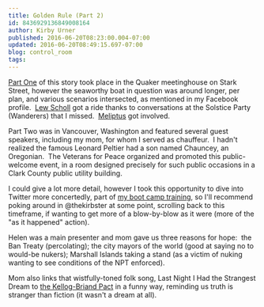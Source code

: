 ```yaml
---
title: Golden Rule (Part 2)
id: 8436929136849008164
author: Kirby Urner
published: 2016-06-20T08:23:00.004-07:00
updated: 2016-06-20T08:49:15.697-07:00
blog: control_room
tags: 
---
```


[](https://www.flickr.com/photos/kirbyurner/27662578702/in/dateposted-public/)

[Part One](http://worldgame.blogspot.com/2016/06/golden-rule.html) of this story took place in the Quaker meetinghouse on Stark Street, however the seaworthy boat in question was around longer, per plan, and various scenarios intersected, as mentioned in my Facebook profile.  [Lew Scholl](http://worldgame.blogspot.com/2011/01/wanderers-20110126.html) got a ride thanks to conversations at the Solstice Party (Wanderers) that I missed.  [Meliptus](http://mybizmo.blogspot.com/2012/05/memorial-day.html) got involved.

Part Two was in Vancouver, Washington and featured several guest speakers, including my mom, for whom I served as chauffeur.  I hadn't realized the famous Leonard Peltier had a son named Chauncey, an Oregonian.  The Veterans for Peace organized and promoted this public-welcome event, in a room designed precisely for such public occasions in a Clark County public utility building.

I could give a lot more detail, however I took this opportunity to dive into Twitter more concertedly, part of [my boot camp training](http://controlroom.blogspot.com/2016/03/boot-camp-continues.html), so I'll recommend poking around in @thekirbster at some point, scrolling back to this timeframe, if wanting to get more of a blow-by-blow as it were (more of the "as it happened" action).

Helen was a main presenter and mom gave us three reasons for hope:  the Ban Treaty (percolating); the city mayors of the world (good at saying no to would-be nukers); Marshall Islands taking a stand (as a victim of nuking wanting to see conditions of the NPT enforced). 

Mom also links that wistfully-toned folk song, Last Night I Had the Strangest Dream to [the Kellog-Briand Pact](https://en.wikipedia.org/wiki/Kellogg%E2%80%93Briand_Pact) in a funny way, reminding us truth is stranger than fiction (it wasn't a dream at all).